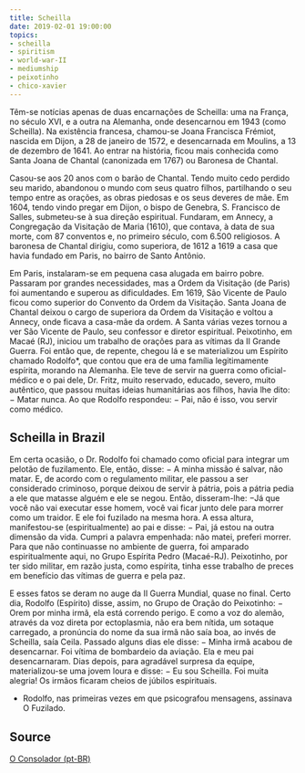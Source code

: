 ```yaml
---
title: Scheilla
date: 2019-02-01 19:00:00
topics: 
- scheilla
- spiritism
- world-war-II
- mediumship
- peixotinho
- chico-xavier
---
```


Têm-se notícias apenas de duas encarnações de Scheilla: uma na França, no século XVI, e a outra na Alemanha, onde desencarnou em 1943 (como Scheilla). Na existência francesa, chamou-se Joana Francisca Frémiot, nascida em Dijon, a 28 de janeiro de 1572, e desencarnada em Moulins, a 13 de dezembro de 1641. Ao entrar na história, ficou mais conhecida como Santa Joana de Chantal (canonizada em 1767) ou Baronesa de Chantal.

Casou-se aos 20 anos com o barão de Chantal. Tendo muito cedo perdido seu marido, abandonou o mundo com seus quatro filhos, partilhando o seu tempo entre as orações, as obras piedosas e os seus deveres de mãe. Em 1604, tendo vindo pregar em Dijon, o bispo de Genebra, S. Francisco de Salles, submeteu-se à sua direção espiritual. Fundaram, em Annecy, a Congregação da Visitação de Maria (1610), que contava, à data de sua morte, com 87 conventos e, no primeiro século, com 6.500 religiosos. A baronesa de Chantal dirigiu, como superiora, de 1612 a 1619 a casa que havia fundado em Paris, no bairro de Santo Antônio.

Em Paris, instalaram-se em pequena casa alugada em bairro pobre. Passaram por grandes necessidades, mas a Ordem da Visitação (de Paris) foi aumentando e superou as dificuldades. Em 1619, São Vicente de Paulo ficou como superior do Convento da Ordem da Visitação. Santa Joana de Chantal deixou o cargo de superiora da Ordem da Visitação e voltou a Annecy, onde ficava a casa-mãe da ordem. A Santa várias vezes tornou a ver São Vicente de Paulo, seu confessor e diretor espiritual.
Peixotinho, em Macaé (RJ), iniciou um trabalho de orações para as vítimas da II Grande Guerra. Foi então que, de repente, chegou lá e se materializou um Espírito chamado Rodolfo*, que contou que era de uma família legitimamente espírita, morando na Alemanha. Ele teve de servir na guerra como oficial-médico e o pai dele, Dr. Fritz, muito reservado, educado, severo, muito autêntico, que passou muitas ideias humanitárias aos filhos, havia lhe dito: − Matar nunca. Ao que Rodolfo respondeu: − Pai, não é isso, vou servir como médico.

## Scheilla in Brazil
Em certa ocasião, o Dr. Rodolfo foi chamado como oficial para integrar um pelotão de fuzilamento. Ele, então, disse: − A minha missão é salvar, não matar. E, de acordo com o regulamento militar, ele passou a ser considerado criminoso, porque deixou de servir à pátria, pois a pátria pedia a ele que matasse alguém e ele se negou. Então, disseram-lhe: −Já que você não vai executar esse homem, você vai ficar junto dele para morrer como um traidor. E ele foi fuzilado na mesma hora. A essa altura, manifestou-se (espiritualmente) ao pai e disse: − Pai, já estou na outra dimensão da vida. Cumpri a palavra empenhada: não matei, preferi morrer. Para que não continuasse no ambiente de guerra, foi amparado espiritualmente aqui, no Grupo Espírita Pedro (Macaé-RJ). Peixotinho, por ter sido militar, em razão justa, como espírita, tinha esse trabalho de preces em benefício das vítimas de guerra e pela paz.

E esses fatos se deram no auge da II Guerra Mundial, quase no final. Certo dia, Rodolfo (Espírito) disse, assim, no Grupo de Oração do Peixotinho: − Orem por minha irmã, ela está correndo perigo. E como a voz do alemão, através da voz direta por ectoplasmia, não era bem nítida, um sotaque carregado, a pronúncia do nome da sua irmã não saía boa, ao invés de Scheilla, saía Ceila. Passado alguns dias ele disse: − Minha irmã acabou de desencarnar. Foi vítima de bombardeio da aviação. Ela e meu pai desencarnaram. Dias depois, para agradável surpresa da equipe, materializou-se uma jovem loura e disse: − Eu sou Scheilla. Foi muita alegria! Os irmãos ficaram cheios de júbilos espirituais.

* Rodolfo, nas primeiras vezes em que psicografou mensagens, assinava O Fuzilado.

## Source
[O Consolador (pt-BR)](http://www.oconsolador.com.br/linkfixo/biografias/scheilla.html)


